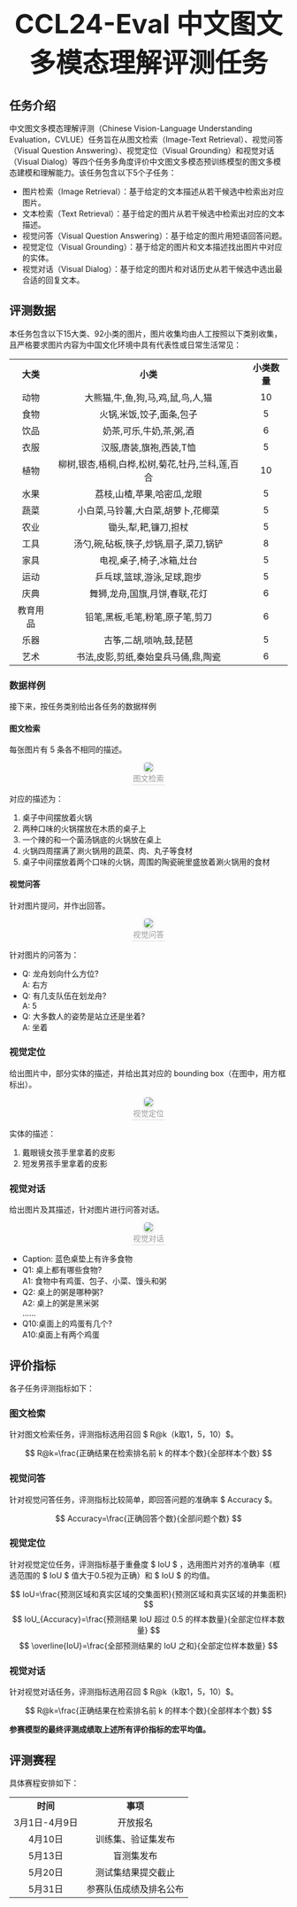 # <p align="center"><font size=50><strong>CCL24-Eval 中文图文多模态理解评测任务</strong></font></p>

## 任务介绍

中文图文多模态理解评测（Chinese Vision-Language Understanding Evaluation，CVLUE）任务旨在从图文检索（Image-Text Retrieval）、视觉问答（Visual Question Answering）、视觉定位（Visual Grounding）和视觉对话（Visual Dialog）等四个任务多角度评价中文图文多模态预训练模型的图文多模态建模和理解能力。该任务包含以下5个子任务：

- 图片检索（Image Retrieval）：基于给定的文本描述从若干候选中检索出对应图片。
- 文本检索（Text Retrieval）：基于给定的图片从若干候选中检索出对应的文本描述。
- 视觉问答（Visual Question Answering）：基于给定的图片用短语回答问题。
- 视觉定位（Visual Grounding）：基于给定的图片和文本描述找出图片中对应的实体。
- 视觉对话（Visual Dialog）：基于给定的图片和对话历史从若干候选中选出最合适的回复文本。

## 评测数据

本任务包含以下15大类、92小类的图片，图片收集均由人工按照以下类别收集，且严格要求图片内容为中国文化环境中具有代表性或日常生活常见：

<center>
    <table>
        <tr >
        <td align="center"> <b>大类</b></td>
        <td align="center"> <b>小类</b></td>
        <td align="center"> <b>小类数量</b></td> 
        </tr>
        <tr>
        <td align="center">动物</td>
        <td align="center">大熊猫,牛,鱼,狗,马,鸡,鼠,鸟,人,猫</td>
        <td align="center">10</td>
        </tr>
        <tr>
        <td align="center">食物</td>
        <td align="center">火锅,米饭,饺子,面条,包子</td>
        <td align="center">5</td>
        </tr>
        <tr>
        <td align="center">饮品</td>
        <td align="center">奶茶,可乐,牛奶,茶,粥,酒</td>
        <td align="center">6</td>
        </tr>
        <tr>
        <td align="center">衣服</td>
        <td align="center">汉服,唐装,旗袍,西装,T恤</td>
        <td align="center">5</td>
        </tr>
        <tr>
        <td align="center">植物</td>
        <td align="center">柳树,银杏,梧桐,白桦,松树,菊花,牡丹,兰科,莲,百合</td>
        <td align="center">10</td>
        </tr>
        <tr>
        <td align="center">水果</td>
        <td align="center">荔枝,山楂,苹果,哈密瓜,龙眼</td>
        <td align="center">5</td>
        </tr>
        <tr>
        <td align="center">蔬菜</td>
        <td align="center">小白菜,马铃薯,大白菜,胡萝卜,花椰菜</td>
        <td align="center">5</td>
        </tr>
        <tr>
        <td align="center">农业</td>
        <td align="center">锄头,犁,耙,镰刀,担杖</td>
        <td align="center">5</td>
        </tr>
        <tr>
        <td align="center">工具</td>
        <td align="center">汤勺,碗,砧板,筷子,炒锅,扇子,菜刀,锅铲</td>
        <td align="center">8</td>
        </tr>
        <tr>
        <td align="center">家具</td>
        <td align="center">电视,桌子,椅子,冰箱,灶台</td>
        <td align="center">5</td>
        </tr>
        <tr>
        <td align="center">运动</td>
        <td align="center">乒乓球,篮球,游泳,足球,跑步</td>
        <td align="center">5</td>
        </tr>
        <tr>
        <td align="center">庆典</td>
        <td align="center">舞狮,龙舟,国旗,月饼,春联,花灯</td>
        <td align="center">6</td>
        </tr>
        <tr>
        <td align="center">教育用品</td>
        <td align="center">铅笔,黑板,毛笔,粉笔,原子笔,剪刀</td>
        <td align="center">6</td>
        </tr>
        <tr>
        <td align="center">乐器</td>
        <td align="center">古筝,二胡,唢呐,鼓,琵琶</td>
        <td align="center">5</td>
        </tr>
        <tr>
        <td align="center">艺术</td>
        <td align="center">书法,皮影,剪纸,秦始皇兵马俑,鼎,陶瓷</td>
        <td align="center">6</td>
        </tr>
    </table> 
</center>

### 数据样例

接下来，按任务类别给出各任务的数据样例

#### 图文检索

每张图片有 5 条各不相同的描述。

<center>
    <img style="border-radius: 0.3125em;
    box-shadow: 0 2px 4px 0 rgba(34,36,38,.12),0 2px 10px 0 rgba(34,36,38,.08);" 
    src="example/图文检索.jpg">
    <br>
    <div style="color:orange; border-bottom: 1px solid #d9d9d9;
    display: inline-block;
    color: #999;
    padding: 2px;">图文检索</div>
</center>

对应的描述为：
1. 桌子中间摆放着火锅
2. 两种口味的火锅摆放在木质的桌子上
3. 一个辣的和一个菌汤锅底的火锅放在桌上
4. 火锅四周摆满了涮火锅用的蔬菜、肉、丸子等食材
5. 桌子中间摆放着两个口味的火锅，周围的陶瓷碗里盛放着涮火锅用的食材

#### 视觉问答

针对图片提问，并作出回答。

<center>
    <img style="border-radius: 0.3125em;
    box-shadow: 0 2px 4px 0 rgba(34,36,38,.12),0 2px 10px 0 rgba(34,36,38,.08);" 
    src="example/视觉问答.png">
    <br>
    <div style="color:orange; border-bottom: 1px solid #d9d9d9;
    display: inline-block;
    color: #999;
    padding: 2px;">视觉问答</div>
</center>

针对图片的问答为：
- Q: 龙舟划向什么方位?<br>A: 右方
- Q: 有几支队伍在划龙舟?<br>A: 5
- Q: 大多数人的姿势是站立还是坐着?<br>A: 坐着

### 视觉定位

给出图片中，部分实体的描述，并给出其对应的 bounding box（在图中，用方框标出）。

<center>
    <img style="border-radius: 0.3125em;
    box-shadow: 0 2px 4px 0 rgba(34,36,38,.12),0 2px 10px 0 rgba(34,36,38,.08);" 
    src="example/视觉定位.jpg">
    <br>
    <div style="color:orange; border-bottom: 1px solid #d9d9d9;
    display: inline-block;
    color: #999;
    padding: 2px;">视觉定位</div>
</center>

实体的描述：
1. 戴眼镜女孩手里拿着的皮影
2. 短发男孩手里拿着的皮影

### 视觉对话

给出图片及其描述，针对图片进行问答对话。

<center>
    <img style="border-radius: 0.3125em;
    box-shadow: 0 2px 4px 0 rgba(34,36,38,.12),0 2px 10px 0 rgba(34,36,38,.08);" 
    src="example/视觉对话.jpg">
    <br>
    <div style="color:orange; border-bottom: 1px solid #d9d9d9;
    display: inline-block;
    color: #999;
    padding: 2px;">视觉对话</div>
</center>

- Caption: 蓝色桌垫上有许多食物<br>
- Q1: 桌上都有哪些食物?<br>A1: 食物中有鸡蛋、包子、小菜、馒头和粥
- Q2: 桌上的粥是哪种粥?<br>A2: 桌上的粥是黑米粥<br>
......
- Q10:桌面上的鸡蛋有几个?<br>A10:桌面上有两个鸡蛋

## 评价指标

各子任务评测指标如下：

### 图文检索

针对图文检索任务，评测指标选用召回 $ R@k（k取1，5，10）$。

$$ R@k=\frac{正确结果在检索排名前 k 的样本个数}{全部样本个数} $$

### 视觉问答

针对视觉问答任务，评测指标比较简单，即回答问题的准确率 $ Accuracy $。

$$ Accuracy=\frac{正确回答个数}{全部问题个数} $$

### 视觉定位

针对视觉定位任务，评测指标基于重叠度 $ IoU $ ，选用图片对齐的准确率（框选范围的 $ IoU $ 值大于0.5视为正确）和 $ IoU $ 的均值。

$$ IoU=\frac{预测区域和真实区域的交集面积}{预测区域和真实区域的并集面积} $$
$$ IoU_{Accuracy}=\frac{预测结果 IoU 超过 0.5 的样本数量}{全部定位样本数量} $$
$$ \overline{IoU}=\frac{全部预测结果的 IoU 之和}{全部定位样本数量} $$

### 视觉对话

针对视觉对话任务，评测指标选用召回 $ R@k（k取1，5，10）$。

$$ R@k=\frac{正确结果在检索排名前 k 的样本个数}{全部样本个数} $$

__参赛模型的最终评测成绩取上述所有评价指标的宏平均值。__

## 评测赛程

具体赛程安排如下：

<center>
    <table>
        <tr >
        <td align="center"> <b>时间</b></td>
        <td align="center"> <b>事项</b></td>
        </tr>
        <tr>
        <td align="center">3月1日-4月9日</td>
        <td align="center">开放报名</td>
        </tr>
        <tr>
        <td align="center">4月10日</td>
        <td align="center">训练集、验证集发布</td>
        </tr>
        <tr>
        <td align="center">5月13日</td>
        <td align="center">盲测集发布</td>
        </tr>
        <tr>
        <td align="center">5月20日</td>
        <td align="center">测试集结果提交截止</td>
        </tr>
        <tr>
        <td align="center">5月31日</td>
        <td align="center">参赛队伍成绩及排名公布</td>
        </tr>
    </table> 
</center>
